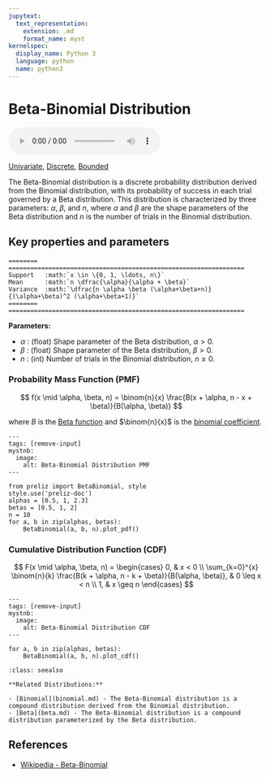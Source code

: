 ```yaml
---
jupytext:
  text_representation:
    extension: .md
    format_name: myst
kernelspec:
  display_name: Python 3
  language: python
  name: python3
---
```

# Beta-Binomial Distribution

<audio controls> <source src="../../_static/betabinomial.mp3" type="audio/mpeg"> This browser cannot play the pronunciation audio file for this distribution. </audio>

[Univariate](../../gallery_tags.rst#univariate), [Discrete](../../gallery_tags.rst#discrete), [Bounded](../../gallery_tags.rst#bounded)

The Beta-Binomial distribution is a discrete probability distribution derived from the Binomial distribution, with its probability of success in each trial governed by a Beta distribution. This distribution is characterized by three parameters:  $\alpha$, $\beta$, and $n$, where $\alpha$ and $\beta$ are the shape parameters of the Beta distribution and $n$ is the number of trials in the Binomial distribution.

## Key properties and parameters

```{eval-rst}
========  =================================================================
Support   :math:`x \in \{0, 1, \ldots, n\}`
Mean      :math:`n \dfrac{\alpha}{\alpha + \beta}`
Variance  :math:`\dfrac{n \alpha \beta (\alpha+\beta+n)}{(\alpha+\beta)^2 (\alpha+\beta+1)}`
========  =================================================================
```

**Parameters:**

- $\alpha$ : (float) Shape parameter of the Beta distribution, $\alpha > 0$.
- $\beta$ : (float) Shape parameter of the Beta distribution, $\beta > 0$.
- $n$ : (int) Number of trials in the Binomial distribution, $n \geq 0$.

### Probability Mass Function (PMF)

$$
f(x \mid \alpha, \beta, n) = \binom{n}{x} \frac{B(x + \alpha, n - x + \beta)}{B(\alpha, \beta)}
$$

where $B$ is the [Beta function](https://en.wikipedia.org/wiki/Beta_function) and $\binom{n}{x}$ is the [binomial coefficient](https://en.wikipedia.org/wiki/Binomial_coefficient).

```{code-cell}
---
tags: [remove-input]
mystnb:
  image:
    alt: Beta-Binomial Distribution PMF
---

from preliz import BetaBinomial, style
style.use('preliz-doc')
alphas = [0.5, 1, 2.3]
betas = [0.5, 1, 2]
n = 10
for a, b in zip(alphas, betas):
    BetaBinomial(a, b, n).plot_pdf()
```

### Cumulative Distribution Function (CDF)

$$
F(x \mid \alpha, \beta, n) = 
\begin{cases} 
0, & x < 0 \\ 
\sum_{k=0}^{x} \binom{n}{k} \frac{B(k + \alpha, n - k + \beta)}{B(\alpha, \beta)}, & 0 \leq x < n \\ 
1, & x \geq n 
\end{cases}
$$

```{code-cell}
---
tags: [remove-input]
mystnb:
  image:
    alt: Beta-Binomial Distribution CDF
---

for a, b in zip(alphas, betas):
    BetaBinomial(a, b, n).plot_cdf()
```

```{seealso}
:class: seealso

**Related Distributions:**

- [Binomial](binomial.md) - The Beta-Binomial distribution is a compound distribution derived from the Binomial distribution.
- [Beta](beta.md) - The Beta-Binomial distribution is a compound distribution parameterized by the Beta distribution.
```

## References

- [Wikipedia - Beta-Binomial](https://en.wikipedia.org/wiki/Beta-binomial_distribution)